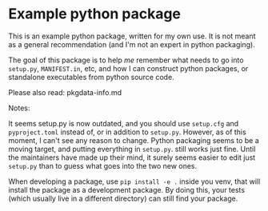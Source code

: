 # Example python package

This is an example python package, written for my own use. It is not meant as a
general recommendation (and I'm not an expert in python packaging).

The goal of this package is to help *me* remember what needs to go into
`setup.py`, `MANIFEST.in`, etc, and how I can construct python packages, or
standalone executables from python source code.

Please also read: pkgdata-info.md

Notes:

It seems setup.py is now outdated, and you should use `setup.cfg` and
`pyproject.toml` instead of, or in addition to `setup.py`. However, as of this
moment, I can't see any reason to change. Python packaging seems to be a moving
target, and putting everything in `setup.py`. still works just fine. Until the
maintainers have made up their mind, it surely seems easier to edit just
`setup.py` than to guess what goes into the two new ones.

When developing a package, use `pip install -e .` inside you venv, that will
install the package as a development package. By doing this, your tests (which
usually live in a different directory) can still find your package.

